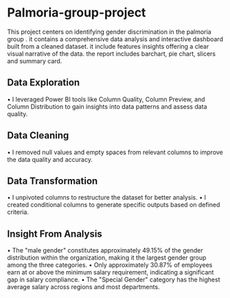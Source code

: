 # Palmoria-group-project
This project centers on identifying gender discrimination in the palmoria group . it contains a comprehensive data analysis and interactive dashboard built from a cleaned dataset. it include features insights offering a clear visual narrative of the data. the report includes barchart, pie chart, slicers and summary card.
## Data Exploration
• I leveraged Power BI tools like Column Quality, Column Preview, and Column Distribution to gain insights into data patterns and assess data quality.

## Data Cleaning
•	I removed null values and empty spaces from relevant columns to improve the data quality and accuracy.

## Data Transformation
• I unpivoted columns to restructure the dataset for better analysis.
• I created conditional columns to generate specific outputs based on defined criteria.

## Insight From Analysis
•	The "male gender" constitutes approximately 49.15% of the gender distribution within the organization, making it the largest gender group among the three categories.
•	Only approximately 30.87% of employees earn at or above the minimum salary requirement, indicating a significant gap in salary compliance.
•	The "Special Gender" category has the highest average salary across regions and most departments.

